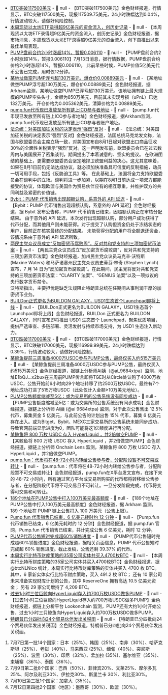 - [BTC突破117500美元]() - 📰 null - 【BTC突破117500美元】金色财经报道，行情显示，BTC突破117500美元，现报117509.75美元，24小时跌幅达到0.04%，行情波动较大，请做好风险控制。
- [本周现货以太坊ETF录得超9亿美元的资金流入，创历史记录](https://x.com/WhaleInsider/status/1944016217301303708) - 📰 null - 【本周现货以太坊ETF录得超9亿美元的资金流入，创历史记录】金色财经报道，据市场消息，本周现货以太坊ETF录得超9亿美元的资金流入，创下自推出以来最佳单周表现。
- [PUMP盘前合约2小时涨超14%，暂报0.006110]() - 📰 null - 【PUMP盘前合约2小时涨超14%，暂报0.006110】7月13日消息，据行情数据，PUMP盘前合约价格2小时涨超14%，暂报0.006110。 
此前早些时候，PUMP价值5亿美元代币公售已完成，用时仅12分钟。
- [某地址做空PUMP浮亏超130万美元，爆仓价0.00889美元](https://x.com/arkham/status/1944085116806201676) - 📰 null - 【某地址做空PUMP浮亏超130万美元，爆仓价0.00889美元】金色财经报道，据Arkham监测，某地址做空PUMP已浮亏超130万美元。该地址拥有链上最大规模的PUMP空头头寸，金额为850万美元，目前其未实现亏损（uPnL）已达132万美元。 
开仓价格为0.005362美元，清算价格为0.00889美元。
- [pump.fun代币现已发放至所有链上ICO参与者地址](https://x.com/arkham/status/1944078986369216635) - 📰 null - 【pump.fun代币现已发放至所有链上ICO参与者地址】金色财经报道，据Arkham监测，pump.fun代币现已发放至所有链上ICO参与者账户地址。
- [法总统：对美国加征关税的决定表示“强烈”反对]() - 📰 null - 【法总统：对美国加征关税的决定表示“强烈”反对】金色财经报道，法国总统马克龙发文称，法国与欧盟委员会主席立场一致，对美国宣布自8月1日起对欧盟出口商品征收30%的全面性关税表示“强烈”反对。这一声明发布前，欧盟委员会已在过去数周内与美国展开了密集谈判，期间提出了本着诚意的、坚实的提议。 
在欧洲团结的基础上，更需要欧盟委员会坚定地捍卫欧盟利益的决心。这尤其意味着，如果在8月1日前仍无法达成协议，就必须加快准备具可信度的反制措施，动员一切可用手段，包括《反胁迫工具》等。 
在此基础上，法国将全力支持欧盟委员会在谈判中的立场。谈判将进一步加紧，以期在8月1日前达成一项双方都能接受的协议，体现欧盟与美国作为贸易伙伴应有的相互尊重，并维护双方的共同利益及紧密的价值链。
- [Bybit：PUMP 代币销售出现超额认购，系意外的 API 延迟](https://x.com/Bybit_Official/status/1944073167208951999) - 📰 null - 【Bybit：PUMP 代币销售出现超额认购，系意外的 API 延迟】金色财经报道，据 Bybit 发布公告称，PUMP 代币销售已结束，因超额认购正在审核分配结果。 
由于意外的 API 延迟，本次发行出现超额认购，部分用户成功获得了代币分配，而其他用户则未能获得。对于提交了认购但资金仍处于冻结状态的用户，目前正在核实最终的分配结果。 
未能获得分配的用户将全额退还资金，该情况系由于意外的 API 延迟所致。
- [两民主党众议员成立“反加密货币腐败周”，反对共和党支持的三项加密货币法案](https://x.com/BitcoinNewsCom/status/1944034007890440334) - 📰 null - 【两民主党众议员成立“反加密货币腐败周”，反对共和党支持的三项加密货币法案】金色财经报道，加州民主党众议员马克辛·沃特斯 (Maxine Waters) 和马萨诸塞州民主党众议员史蒂芬·林奇 (Stephen Lynch) 宣布，7 月 14 日为“反加密货币腐败周”。在此期间，民主党将反对共和党支持的三项加密货币法案：“CLARITY 法案”、“GENIUS 法案”以及一项拟议的央行数字货币禁令。  
沃特斯指出，主要担忧是缺乏法规阻止特朗普总统在任期间从事利润丰厚的加密货币业务。
- [BUILDon正式更名为BUILDON GALAXY，USD1生态首个Launchpad即将上线](https://x.com/BUILDonBsc_AI/status/1944054854806384822) - 📰 null - 【BUILDon正式更名为BUILDON GALAXY，USD1生态首个Launchpad即将上线】金色财经报道，BUILDon 正式更名为 BUILDON GALAXY，同时宣布即将推出 USD1 生态首个 Launchpad，聚焦优质项目，提供严选审查、多链部署、灵活发射与持续市场支持，为 USD1 生态注入新动力。
- [BTC跌破117000美元]() - 📰 null - 【BTC跌破117000美元】金色财经报道，行情显示，BTC跌破117000美元，现报116999.99美元，24小时跌幅达到0.39%，行情波动较大，请做好风险控制。
- [某鲸鱼提前三周准备4000万USDC参与PUMP公售，最终仅买入约515万美元](https://x.com/ai_9684xtpa/status/1944057211678077416) - 📰 null - 【某鲸鱼提前三周准备4000万USDC参与PUMP公售，最终仅买入约515万美元】金色财经报道，据链上分析师Ai姨（@ai_9684xtpa）监测，地址E1bQJ...x2bux在三周前PUMP传言即将TGE时从Circle处认购了4000万枚USDC，公售开始前6小时向29个地址转移了约2500万枚USDC，最终有7个地址成功打进了515万枚USDC（此处仅计入金额≥10万美元地址）。
- [PUMP公售额度缩减至5亿：或为交易所的公售系统没有同步成功](https://x.com/ai_9684xtpa/status/1944051104452686030) - 📰 null - 【PUMP公售额度缩减至5亿：或为交易所的公售系统没有同步成功】金色财经报道，据链上分析师 Ai姨 (@ai 9684xtpa) 监测，对于此次公售售出 12.5% 代币，募集资金 5 亿美元，与此前公告的计划出售 15% 代币，募集 6 亿美元存在出入。或为Bitget、Bybit、MEXC三家交易所的公售系统未能同步成功，导致官网前端显示进度为0，团队可能将这1亿额度进行再分配。
- [某鲸鱼将 800 万枚 USDC 存入 HyperLiquid ，并2倍做空PUMP]() - 📰 null - 【某鲸鱼将 800 万枚 USDC 存入 HyperLiquid ，并2倍做空PUMP】金色财经报道，据链上分析师 Onchain Lens 监测，某鲸鱼将 800 万枚 USDC 存入 HyperLiquid ，并2倍做空PUMP。
- [pump.fun：代币将在48-72小时内转给公售参与者，分配阶段暂不可交易或转让]() - 📰 null - 【pump.fun：代币将在48-72小时内转给公售参与者，分配阶段暂不可交易或转让】金色财经报道，pump.fun在X平台发文宣布，在接下来的 48-72 小时内，所有通过官方平台或交易所购买的代币都将转移给公售参与者，在分配阶段代币将不可交易且不可转让。一旦分发阶段完成，代币将变得可交易和可转让。
- [189个地址在PUMP公售中打入100万美元最高额度]() - 📰 null - 【189个地址在PUMP公售中打入100万美元最高额度】金色财经报道，据 Arkham 监测，189 个地址在 PUMP 链上公售打入 100 万美元（公售上限）。
- [Pump.fun 代币销售已结束，6 亿美元耗时约 12 分钟]() - 📰 null - 【Pump.fun 代币销售已结束，6 亿美元耗时约 12 分钟】金色财经报道，据 pump.fun 官网，Pump.fun 代币销售已结束，共计完成公售 6 亿美元，耗时 12 分钟。
- [PUMP代币公售短时完成超60%销售进度]() - 📰 null - 【PUMP代币公售短时完成超60%销售进度】金色财经报道，据相关页面信息，PUMP 代币公售短时完成超 60% 销售进度。截止发稿，公售还剩 39.37% 的代币。
- [本周实行比特币财库策略的35家公司实体共买入4700枚BTC]() - 📰 null - 【本周实行比特币财库策略的35家公司实体共买入4700枚BTC】金色财经报道，据 @btcNLNico 统计，本周实行比特币财库策略的实体共买入 4700 枚 BTC。 
其中，6 家新实体实行比特币财库策略，买入 491.2 枚 BTC； 
还有 10 家公司未来准备实现财库计划的公告，其中 ReserveOne 拥有高达 10.5 亿美元资金； 
另有 29 家公司增持了 4,209 BTC。
- [过去1小时三位巨鲸向HyperLiquid存入约700万枚USDC做多PUMP]() - 📰 null - 【过去1小时三位巨鲸向HyperLiquid存入约700万枚USDC做多PUMP】金色财经报道，据链上分析平台 Lookonchain 监测，PUMP还有大约1小时开始公售，过去1小时三只鲸鱼向HyperLiquid存入约700万枚USDC做多PUMP。
- [特朗普已分四批向24个贸易伙伴发出关税函]() - 📰 null - 【特朗普已分四批向24个贸易伙伴发出关税函】金色财经报道，特朗普已分四批向24个贸易伙伴发出关税函。 
1. 7月7日第一批14个国家：日本（25%）、韩国（25%）、南非（30%）、哈萨克斯坦（25%）、老挝（40%）、马来西亚 (25%)、缅甸（40%）、突尼斯（25%）、波黑（30%）、印尼（32%）、孟加拉 (35%)、塞尔维亚（35%）、柬埔寨（36%）、泰国（36%）。 
2. 7月9日第二批8个国家：巴西（50%）、菲律宾20%、文莱25%、摩尔多瓦25%、阿尔及利亚30%、伊拉克30%、斯里兰卡 30%、利比亚30%。 
3. 7月10日第三批1个国家：加拿大（35%）。 
4. 7月12日第四批2个国家（地区）：墨西哥（30%）、欧盟（30%）。
